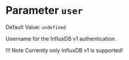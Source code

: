 # Parameter `user`
Default Value: `undefined`

Username for the InfluxDB v1 authentication.

!!! Note
    Currently only InfluxDB v1 is supported!

